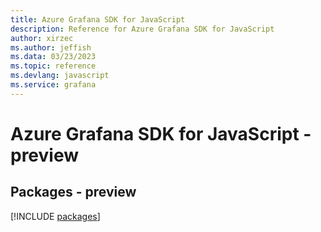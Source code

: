 ```yaml
---
title: Azure Grafana SDK for JavaScript
description: Reference for Azure Grafana SDK for JavaScript
author: xirzec
ms.author: jeffish
ms.data: 03/23/2023
ms.topic: reference
ms.devlang: javascript
ms.service: grafana
---
```

# Azure Grafana SDK for JavaScript - preview
## Packages - preview
[!INCLUDE [packages](grafana-index.md)]